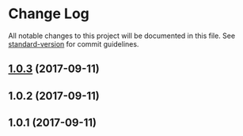 # Change Log

All notable changes to this project will be documented in this file. See [standard-version](https://github.com/conventional-changelog/standard-version) for commit guidelines.

<a name="1.0.3"></a>
## [1.0.3](https://github.com/MattMorrisDev/ng-lib-example/compare/v1.0.2...v1.0.3) (2017-09-11)



<a name="1.0.2"></a>
## 1.0.2 (2017-09-11)



<a name="1.0.1"></a>
## 1.0.1 (2017-09-11)
